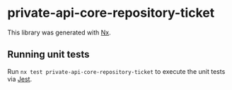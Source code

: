 # private-api-core-repository-ticket

This library was generated with [Nx](https://nx.dev).

## Running unit tests

Run `nx test private-api-core-repository-ticket` to execute the unit tests via [Jest](https://jestjs.io).

